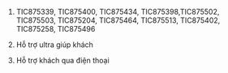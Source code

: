 1. TIC875339, TIC875400, TIC875434, TIC875398,TIC875502, TIC875503, TIC875204, TIC875464, TIC875513, 
TIC875402, TIC875258, TIC875496

2. Hỗ trợ ultra giúp khách
3. Hỗ trợ khách qua điện thoại